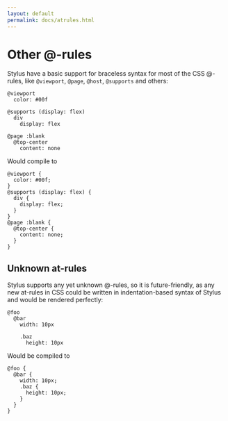 ```yaml
---
layout: default
permalink: docs/atrules.html
---
```


# Other @-rules

Stylus have a basic support for braceless syntax for most of the CSS @-rules, like `@viewport`, `@page`, `@host`, `@supports` and others:

    @viewport
      color: #00f

    @supports (display: flex)
      div
        display: flex

    @page :blank
      @top-center
        content: none

Would compile to

    @viewport {
      color: #00f;
    }
    @supports (display: flex) {
      div {
        display: flex;
      }
    }
    @page :blank {
      @top-center {
        content: none;
      }
    }

## Unknown at-rules

Stylus supports any yet unknown @-rules, so it is future-friendly, as any new at-rules in CSS could be written in indentation-based syntax of Stylus and would be rendered perfectly:

    @foo
      @bar
        width: 10px

        .baz
          height: 10px

Would be compiled to

    @foo {
      @bar {
        width: 10px;
        .baz {
          height: 10px;
        }
      }
    }
